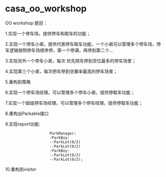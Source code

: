 # casa_oo_workshop

OO workshop 题目：

1.实现一个停车场，提供停车和取车的功能；

2.实现一个停车小弟，提供代客停车取车功能，一个小弟可以管理多个停车场，停车逻辑按照停车场顺序停，第一个停满，再停到第二个...

3.实现另外一个停车小弟，每次 优先把车停到空位最多的停车场里；

4.实现第三个小弟，每次把车停到空置率最高的停车场里；

5.重构到策略

6.实现一个停车场经理，可以管理多个停车小弟，提供停取车功能；

7.实现一个超级停车场经理，可以管理多个停车经理，提供停取车功能；

8.重构出Parkable接口

9.实现report功能:

```
                    ParkManager:
                    -ParkBoy:
                    --ParkLot(0/2)
                    --ParkLot(0/2)
                    -ParkBoy:
                    --ParkLot(0/2)
                    --ParkLot(0/2);
```
10.重构到visitor
